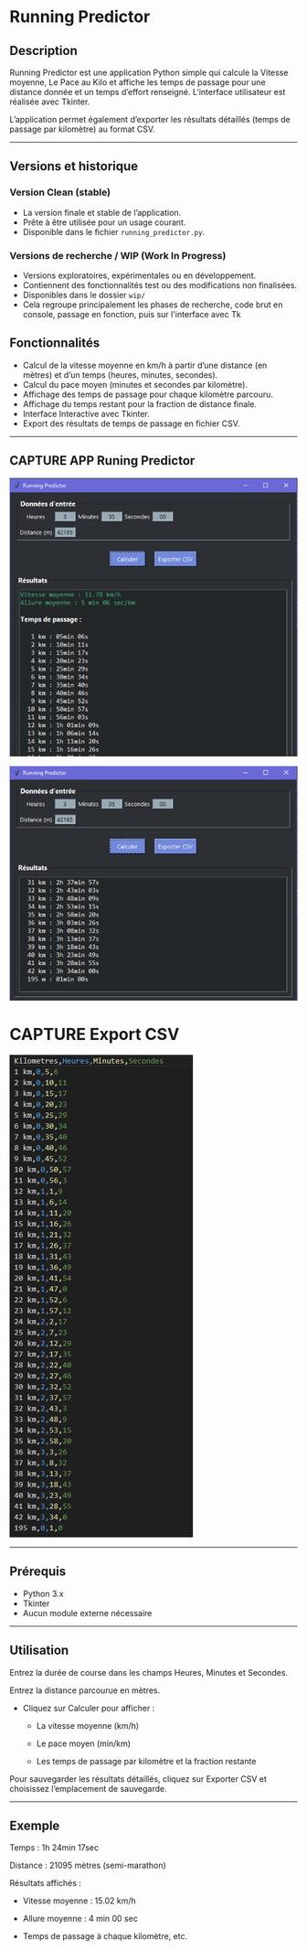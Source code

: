 # Running Predictor

## Description

Running Predictor est une application Python simple qui calcule la Vitesse moyenne, Le Pace au Kilo et affiche les temps de passage pour une distance donnée et un temps d’effort renseigné. L’interface utilisateur est réalisée avec Tkinter.

L’application permet également d’exporter les résultats détaillés (temps de passage par kilomètre) au format CSV.

---
## Versions et historique

### Version Clean (stable)
- La version finale et stable de l’application.
- Prête à être utilisée pour un usage courant.
- Disponible dans le fichier `running_predictor.py`.

### Versions de recherche / WIP (Work In Progress)
- Versions exploratoires, expérimentales ou en développement.
- Contiennent des fonctionnalités test ou des modifications non finalisées.
- Disponibles dans le dossier `wip/` 
- Cela regroupe principalement les phases de recherche, code brut en console, passage en fonction, puis sur l'interface avec Tk


## Fonctionnalités

- Calcul de la vitesse moyenne en km/h à partir d’une distance (en mètres) et d’un temps (heures, minutes, secondes).
- Calcul du pace moyen (minutes et secondes par kilomètre).
- Affichage des temps de passage pour chaque kilomètre parcouru.
- Affichage du temps restant pour la fraction de distance finale.
- Interface Interactive avec Tkinter.
- Export des résultats de temps de passage en fichier CSV.

---
## CAPTURE APP Runing Predictor 
![Image avec Entré, Puis Calcul](images/capture_01.PNG)

![Image avec Entré, Puis Calcul](images/capture_02.PNG)

# CAPTURE Export CSV 
![Image de la Sortie CSV](images/capture_03.PNG)


---
## Prérequis

- Python 3.x
- Tkinter
- Aucun module externe nécessaire

---

## Utilisation
Entrez la durée de course dans les champs Heures, Minutes et Secondes.

Entrez la distance parcourue en mètres.

- Cliquez sur Calculer pour afficher :

    - La vitesse moyenne (km/h)

    - Le pace moyen (min/km)

    - Les temps de passage par kilomètre et la fraction restante

Pour sauvegarder les résultats détaillés, cliquez sur Exporter CSV et choisissez l’emplacement de sauvegarde.

---

## Exemple
Temps : 1h 24min 17sec

Distance : 21095 mètres (semi-marathon)

Résultats affichés :

- Vitesse moyenne : 15.02 km/h

- Allure moyenne : 4 min 00 sec 

- Temps de passage à chaque kilomètre, etc.


